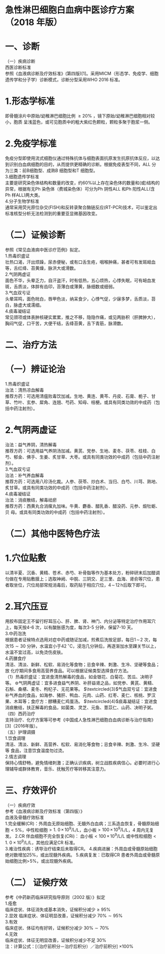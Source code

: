# 急性淋巴细胞白血病中医诊疗方案 （2018 年版）  
# 一、诊断  
（一）疾病诊断  
西医诊断标准  
参照《血液病诊断及疗效标准》(第四版)[1]。采用MICM（形态学、免疫学、细胞遗传学和分子学）诊断模式，诊断分型采用WHO 2016 标准。  
# 1.形态学标准  
即骨髓涂片中原始/幼稚淋巴细胞比例 ${\geqslant}20\%$ ，镜下原始/幼稚淋巴细胞相对较小，胞质 呈浅蓝色，或可见胞质中的粗大紫红色颗粒，颗粒多聚于胞浆一侧。  
# 2.免疫学标准  
免疫分型即使用流式细胞仪通过特殊抗体与细胞表面抗原发生抗原抗体反应，以达到识别白血病细胞的目的，从而提供更精确的诊断。根据免疫表型不同，ALL 分为三类：前B细胞型、成熟B 细胞型和T 细胞型。  
3.细胞遗传学标准  
主要是研究染色体结构和数量的改变，约$60\%$以上存在染色体的数量和(或)结构的异常，根据有无Ph 染色体（费城染色体）可分为Ph 阴性ALL 和Ph 阳性ALL(含Ph 样ALL)两大类。  
4.分子生物学标准  
通常采用荧光原位杂交(FISH)和反转录聚合酶链反应(RT-PCR)技术，可以鉴定出标准核型分析无法检测到的重要亚显微基因改变。  
# （二）证候诊断  
参照《常见血液病中医诊疗范例》拟定。  
1.热毒炽盛证  
壮热口渴，汗出烦躁，尿赤便秘，或有口舌生疮，咽喉肿痛，甚者可有发斑衄血等，舌红绛、苔黄燥，脉洪大或滑数。  
2.气阴两虚证  
面色不华，头晕乏力，自汗盗汗，时有低热，五心烦热，心悸失眠，可有衄血发斑，舌质淡，体胖有齿印，苔薄白或薄黄，脉细数或细弱。  
3.气血双亏证  
头晕耳鸣，面色㿠白，唇甲色淡，纳呆食少，心悸气促，少寐多梦，舌质淡，苔白，脉虚大或濡细。  
4.痰毒凝结证  
常见颈项或体表肿核硬实累累，推之不移，隐隐作痛，或见两胁积（肝脾肿大），胸闷气促，口干苦，大便干结，舌绛苔黄，舌下青筋，脉滑数。  
# 二、治疗方法  
# （一）辨证论治  
1.热毒炽盛证  
治法：清热凉血解毒  
推荐方药：可选用清瘟败毒饮加减。生地、黄连、黄芩、丹皮、石膏、栀子、甘草、竹叶、玄参、犀角、连翘、芍药、知母、桔梗。或具有同类功效的中成药（包括中药注射剂）。  
# 2.气阴两虚证  
治法：益气养阴，清热解毒  
推荐方药：可选用益气养阴汤加减。黄芪、党参、生地、麦冬、茯苓、桂枝、白芍、郁金、佛手、生姜、炙甘草、大枣。或具有同类功效的中成药（包括中药注射剂）。  
3.气血双亏证  
治法：补气养血解毒  
推荐方药：可选用八珍汤化裁。人参、茯苓、炒白术、当归、白芍、川芎、熟地、炙甘草。或具有同类功效的中成药（包括中药注射剂）。  
4.痰毒凝结证  
治法：消痰散结，解毒祛瘀  
推荐方药：西黄丸合消瘰丸加味。牛黄、麝香、醋乳香、醋没药、元参、煅牡蛎、贝 母。或具有同类功效的中成药（包括中药注射剂）。  
# （二）其他中医特色疗法  
# 1.穴位贴敷  
以清半夏、沉香、黄精、苍术、赤芍、补骨脂等作为基本处方，粉碎研末后加醋调匀做在专用贴敷膜上；选取神阙、中脘、三阴交、足三里、血海、肾俞等穴位，患者取坐位，穴位局部常规消毒后，取药贴于相应穴位，$4\!\sim\!12\,\mathrm{h}$后取下即可。  
# 2.耳穴压豆  
用胶布固定王不留行籽耳压心、肝、脾、肾、神门、内分泌等特定治疗作用耳穴上，每天按4-6 次，以有酸胀感为度，每次3-5 分钟，保留7-10 天。  
3.中药泡洗  
根据患者证候特点选用对症中药或随证加减，煎煮后洗按足部，每日$1\!\sim\!2$ 次，每次$15{\sim}30$ 分钟，水温宜小于$42\,^{\circ}\mathrm{C}$，浸泡几分钟后，再逐渐加水至踝关节以上，水温不宜过高，以免烫伤皮肤。  
4.药膳食疗  
清洁、清淡、新鲜、松软、易消化等食物；忌食辛辣、刺激、生冷、坚硬等食品；放 化疗期间多食用高营养食品。可以根据证候类型选择食疗方法。  
（1）热毒炽盛证：宜进食清热解毒的食品，如金银花、白菊花、苦瓜、决明子等。 $\circledcirc$气阴两虚证：宜多进食益气养阴、补肝益肾之品，如党参、黄芪、黄精、石斛、桑椹、麦冬、枸杞子、无花果等。 $\textcircled{3}$气血双亏证：宜进食补气养血的食品，如海参、猪肝、鸭血、元肉、山药、红枣、麦仁、核桃、罗汉果、木耳等；食疗方：醪糟麦仁鸡蛋汤。 $\textcircled{4}$痰毒凝结证：宜进食消痰散结，扶正解毒的食品，如菌类、灵芝、元鱼、薏苡仁、山药、决明子粥。  
（四）西药治疗  
支持治疗、化疗方案等可参考《中国成人急性淋巴细胞白血病诊断与治疗指南》[3]（2016年版）。  
（五）护理调摄  
1.饮食调理  
清洁、清淡、新鲜、高营养、松软、易消化等食物；忌食辛辣、刺激、生冷、坚硬等 食品，注意饮食温度勿过烫。  
2.情志调理  
保持心情舒畅，避免情绪刺激；正确认识疾病，树立战胜疾病信心。必要时进行心理辅导或群体教育，音乐、抚触芳疗等转移其注意力。  
# 三、疗效评价  
（一）疾病疗效  
参考《血液病诊断及疗效标准（第四版）》  
血液及骨髓疗效标准  
1.完全缓解(CR)：外周血无原始细胞、无髓外白血病；三系造血恢复，骨髓原始细胞${<}5\%$，中性粒细胞${>}1.~0\,{\times}\,10^{9}/\mathrm{L}$/L，血小板${>}100\,{\times}\,10^{9}/\mathrm{L}$/L，4 周内无复发。 2.CR 伴血细胞不完全恢复(CRi)： 血小板${<}100\,{\times}\,10^{9}/\mathrm{L}$/L 或中性粒细胞${<}1.~0\times10^{9}/\mathrm{L}$/L，其他应满足CR 标准。  
3.难治性疾病：诱导治疗结束后未取得CR。 4.疾病进展：外周血或骨髓原始细胞绝对数增加$25\%$，或出现髓外疾病。 5.疾病复发：已取得CR 患者外周血或骨髓原始细胞比例$>\!5\%$，或出现髓外疾病。  
# （二） 证候疗效  
参考《中药新药临床研究指导原则（2002 版）》拟定  
1.痊愈  
临床症状、体征消失或基本消失，证候积分减少${\geqslant}95\%$  
2.显效  临床症状、体征明显改善，证候积分减少 $70\%{\sim}95\%$  
3.有效  
临床症状、体征均有好转，证候积分减少 $30\%{\sim}70\%$  
4.无效  
临床症状、体征无明显改善，证候积分减少不足 $30\%$  
注：计算公式：[（治疗前积分－治疗后积分）／治疗前积分] $\times100\%$  

